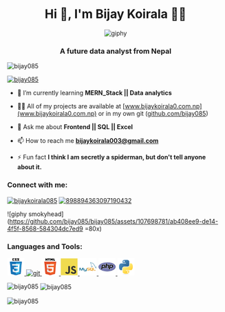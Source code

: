 <h1 align="center">Hi 👋, I'm Bijay Koirala 🧑‍💻</h1>
<div align="center">
  <img src="https://github.com/bijay085/bijay085/assets/107698781/2c966f56-6f5b-4681-a48d-ff9ee2801e7c" alt="giphy" width="80"/>
</div>

<h3 align="center">A future data analyst from Nepal</h3>

<p align="left"> <img src="https://komarev.com/ghpvc/?username=bijay085&label=Profile%20views&color=0e75b6&style=flat" alt="bijay085" /> </p>

<p align="left"> <a href="https://github.com/ryo-ma/github-profile-trophy"><img src="https://github-profile-trophy.vercel.app/?username=bijay085" alt="bijay085" /></a> </p>

- 🌱 I’m currently learning **MERN_Stack || Data analytics**

- 👨‍💻 All of my projects are available at [www.bijaykoirala0.com.np](www.bijaykoirala0.com.np) or in my own git ([github.com/bijay085](https://github.com/bijay085?tab=repositories&type=source))

- 💬 Ask me about **Frontend || SQL || Excel**

- 📫 How to reach me **bijaykoirala003@gmail.com**

- ⚡ Fun fact **I think I am secretly a spiderman, but don't tell anyone about it.**

<h3 align="left">Connect with me:</h3>
<p align="left">
<a href="https://linkedin.com/in/bijaykoirala085" target="blank"><img align="center" src="https://raw.githubusercontent.com/rahuldkjain/github-profile-readme-generator/master/src/images/icons/Social/linked-in-alt.svg" alt="bijaykoirala085" height="30" width="40" /></a>
<a href="https://discord.gg/898894363097190432" target="blank"><img align="center" src="https://raw.githubusercontent.com/rahuldkjain/github-profile-readme-generator/master/src/images/icons/Social/discord.svg" alt="898894363097190432" height="30" width="40" /></a>
</p>

![giphy smokyhead](https://github.com/bijay085/bijay085/assets/107698781/ab408ee9-de14-4f5f-8568-584304dc7ed9 =80x)

<h3 align="left">Languages and Tools:</h3>
<p align="left"> <a href="https://www.w3schools.com/css/" target="_blank" rel="noreferrer"> <img src="https://raw.githubusercontent.com/devicons/devicon/master/icons/css3/css3-original-wordmark.svg" alt="css3" width="40" height="40"/> </a> <a href="https://git-scm.com/" target="_blank" rel="noreferrer"> <img src="https://www.vectorlogo.zone/logos/git-scm/git-scm-icon.svg" alt="git" width="40" height="40"/> </a> <a href="https://www.w3.org/html/" target="_blank" rel="noreferrer"> <img src="https://raw.githubusercontent.com/devicons/devicon/master/icons/html5/html5-original-wordmark.svg" alt="html5" width="40" height="40"/> </a> <a href="https://developer.mozilla.org/en-US/docs/Web/JavaScript" target="_blank" rel="noreferrer"> <img src="https://raw.githubusercontent.com/devicons/devicon/master/icons/javascript/javascript-original.svg" alt="javascript" width="40" height="40"/> </a> <a href="https://www.mysql.com/" target="_blank" rel="noreferrer"> <img src="https://raw.githubusercontent.com/devicons/devicon/master/icons/mysql/mysql-original-wordmark.svg" alt="mysql" width="40" height="40"/> </a> <a href="https://www.php.net" target="_blank" rel="noreferrer"> <img src="https://raw.githubusercontent.com/devicons/devicon/master/icons/php/php-original.svg" alt="php" width="40" height="40"/> </a> <a href="https://www.python.org" target="_blank" rel="noreferrer"> <img src="https://raw.githubusercontent.com/devicons/devicon/master/icons/python/python-original.svg" alt="python" width="40" height="40"/> </a> </p>

<p><img align="left" src="https://github-readme-stats.vercel.app/api/top-langs?username=bijay085&show_icons=true&locale=en&layout=compact" alt="bijay085" /></p>

<p>&nbsp;<img align="center" src="https://github-readme-stats.vercel.app/api?username=bijay085&show_icons=true&locale=en" alt="bijay085" /></p>

<p><img align="center" src="https://github-readme-streak-stats.herokuapp.com/?user=bijay085&" alt="bijay085" /></p>
